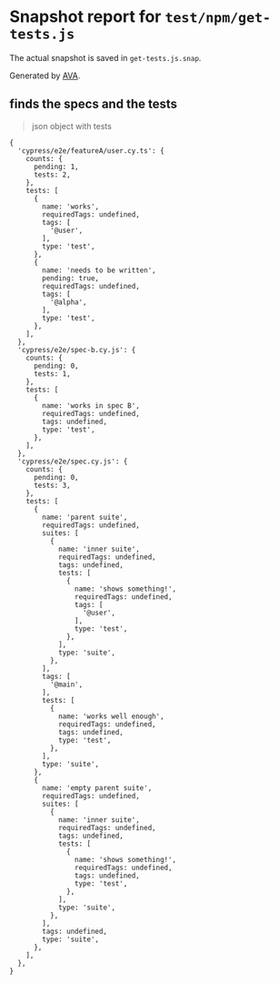 # Snapshot report for `test/npm/get-tests.js`

The actual snapshot is saved in `get-tests.js.snap`.

Generated by [AVA](https://avajs.dev).

## finds the specs and the tests

> json object with tests

    {
      'cypress/e2e/featureA/user.cy.ts': {
        counts: {
          pending: 1,
          tests: 2,
        },
        tests: [
          {
            name: 'works',
            requiredTags: undefined,
            tags: [
              '@user',
            ],
            type: 'test',
          },
          {
            name: 'needs to be written',
            pending: true,
            requiredTags: undefined,
            tags: [
              '@alpha',
            ],
            type: 'test',
          },
        ],
      },
      'cypress/e2e/spec-b.cy.js': {
        counts: {
          pending: 0,
          tests: 1,
        },
        tests: [
          {
            name: 'works in spec B',
            requiredTags: undefined,
            tags: undefined,
            type: 'test',
          },
        ],
      },
      'cypress/e2e/spec.cy.js': {
        counts: {
          pending: 0,
          tests: 3,
        },
        tests: [
          {
            name: 'parent suite',
            requiredTags: undefined,
            suites: [
              {
                name: 'inner suite',
                requiredTags: undefined,
                tags: undefined,
                tests: [
                  {
                    name: 'shows something!',
                    requiredTags: undefined,
                    tags: [
                      '@user',
                    ],
                    type: 'test',
                  },
                ],
                type: 'suite',
              },
            ],
            tags: [
              '@main',
            ],
            tests: [
              {
                name: 'works well enough',
                requiredTags: undefined,
                tags: undefined,
                type: 'test',
              },
            ],
            type: 'suite',
          },
          {
            name: 'empty parent suite',
            requiredTags: undefined,
            suites: [
              {
                name: 'inner suite',
                requiredTags: undefined,
                tags: undefined,
                tests: [
                  {
                    name: 'shows something!',
                    requiredTags: undefined,
                    tags: undefined,
                    type: 'test',
                  },
                ],
                type: 'suite',
              },
            ],
            tags: undefined,
            type: 'suite',
          },
        ],
      },
    }
